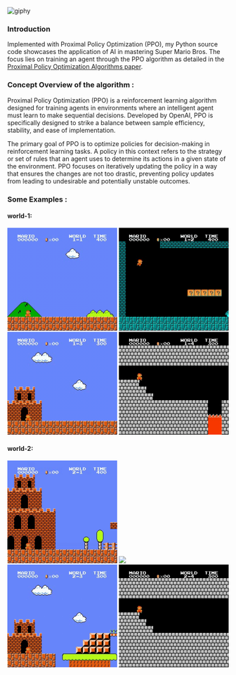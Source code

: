 ![giphy](https://github.com/Malav5372/SuperMarioPPO/assets/144440737/f0db61b8-0e8e-410f-8ce3-5e59ca0e66fb)

### Introduction

Implemented with Proximal Policy Optimization (PPO), my Python source code showcases the application of AI in mastering Super Mario Bros. The focus lies on training an agent through the PPO algorithm as detailed in the [Proximal Policy Optimization Algorithms paper](https://r.search.yahoo.com/_ylt=AwrKAUdxxbxl2VEmLBu7HAx.;_ylu=Y29sbwNzZzMEcG9zAzEEdnRpZAMEc2VjA3Ny/RV=2/RE=1706898930/RO=10/RU=https%3a%2f%2farxiv.org%2fabs%2f1707.06347/RK=2/RS=wEdBCZWduN00VRaDukPtwOfWFoM-).

### Concept Overview of the algorithm :

Proximal Policy Optimization (PPO) is a reinforcement learning algorithm designed for training agents in environments where an intelligent agent must learn to make sequential decisions. Developed by OpenAI, PPO is specifically designed to strike a balance between sample efficiency, stability, and ease of implementation.

The primary goal of PPO is to optimize policies for decision-making in reinforcement learning tasks. A policy in this context refers to the strategy or set of rules that an agent uses to determine its actions in a given state of the environment. PPO focuses on iteratively updating the policy in a way that ensures the changes are not too drastic, preventing policy updates from leading to undesirable and potentially unstable outcomes.

### Some Examples : 

<p align="left">

#### world-1: 
  <img src="Example/w-1,s-1.gif" width="250">
  <img src="Example/w-1,s-2.gif" width="250">
  <img src="Example/w-1,s-3.gif" width="250">
  <img src="Example/w-1,s-4.gif" width="250"><br/>

#### world-2:
  <img src="Example/w-2,s-1.gif" width="250">
  <img src="Example/w-2,s-2.gif" width="250">
  <img src="Example/w-2,s-3.gif" width="250">
  <img src="Example/w-2,s-4.gif" width="250"><br/>
</p>


